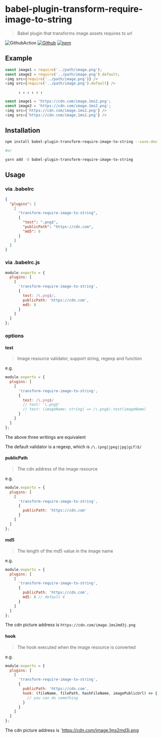 # babel-plugin-transform-require-image-to-string

> Babel plugin that transforms image assets requires to url

![GithubAction](https://github.com/yyzclyang/babel-plugin-transform-require-image-to-string/workflows/UnitTest/badge.svg)
[![Github](https://img.shields.io/github/license/yyzclyang/babel-plugin-transform-require-image-to-string.svg)](https://github.com/yyzclyang/babel-plugin-transform-require-image-to-string)
[![npm](https://img.shields.io/npm/v/babel-plugin-transform-require-image-to-string.svg)](https://www.npmjs.com/package/babel-plugin-transform-require-image-to-string)

## Example

```javascript
const image1 = require('../path/image.png');
const image2 = require('../path/image.png').default;
<img src={require('../path/image.png')} />
<img src={require('../path/image.png').default} />

      ↓ ↓ ↓ ↓ ↓ ↓

const image1 = 'https://cdn.com/image.1ms2.png';
const image2 = 'https://cdn.com/image.1ms2.png';
<img src={'https://cdn.com/image.1ms2.png'} />
<img src={'https://cdn.com/image.1ms2.png'} />
```

## Installation

```bash
npm install babel-plugin-transform-require-image-to-string --save-dev

#or

yarn add -D babel-plugin-transform-require-image-to-string
```

## Usage

### via .babelrc

```json
{
  "plugins": [
    [
      "transform-require-image-to-string",
      {
        "test": ".png$",
        "publicPath": "https://cdn.com",
        "md5": 8
      }
    ]
  ]
}
```

### via .babelrc.js

```javascript
module.exports = {
  plugins: [
    [
      'transform-require-image-to-string',
      {
        test: /\.png$/,
        publicPath: 'https://cdn.com',
        md5: 8
      }
    ]
  ]
};
```

### options

#### test

> Image resource validator, support string, regexp and function

e.g.

```javascript
module.exports = {
  plugins: [
    [
      'transform-require-image-to-string',
      {
        test: /\.png$/
        // test: '\.png$'
        // test: (imageName: string) => /\.png$/.test(imageName)
      }
    ]
  ]
};
```

The above three writings are equivalent

The default validator is a regexp, which is `/\.(png|jpeg|jpg|gif)$/`

#### publicPath

> The cdn address of the image resource

e.g.

```javascript
module.exports = {
  plugins: [
    [
      'transform-require-image-to-string',
      {
        publicPath: 'https://cdn.com'
      }
    ]
  ]
};
```

#### md5

> The length of the md5 value in the image name

e.g.

```javascript
module.exports = {
  plugins: [
    [
      'transform-require-image-to-string',
      {
        publicPath: 'https://cdn.com',
        md5: 8 // default 4
      }
    ]
  ]
};
```

The cdn picture address is `https://cdn.com/image.1ms2md3j.png`

#### hook

> The hook executed when the image resource is converted

e.g.

```javascript
module.exports = {
  plugins: [
    [
      'transform-require-image-to-string',
      {
        publicPath: 'https://cdn.com',
        hook: (fileName, filePath, hashFileName, imagePublicUrl) => {
          // you can do something
        }
      }
    ]
  ]
};
```

The cdn picture address is `https://cdn.com/image.1ms2md3j.png

